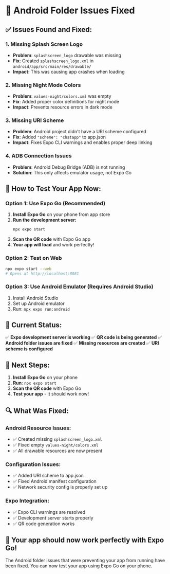 # 🔧 Android Folder Issues Fixed

## ✅ **Issues Found and Fixed:**

### 1. **Missing Splash Screen Logo**
- **Problem**: `splashscreen_logo` drawable was missing
- **Fix**: Created `splashscreen_logo.xml` in `android/app/src/main/res/drawable/`
- **Impact**: This was causing app crashes when loading

### 2. **Missing Night Mode Colors**
- **Problem**: `values-night/colors.xml` was empty
- **Fix**: Added proper color definitions for night mode
- **Impact**: Prevents resource errors in dark mode

### 3. **Missing URI Scheme**
- **Problem**: Android project didn't have a URI scheme configured
- **Fix**: Added `"scheme": "chatapp"` to app.json
- **Impact**: Fixes Expo CLI warnings and enables proper deep linking

### 4. **ADB Connection Issues**
- **Problem**: Android Debug Bridge (ADB) is not running
- **Solution**: This only affects emulator usage, not Expo Go

## 🚀 **How to Test Your App Now:**

### **Option 1: Use Expo Go (Recommended)**
1. **Install Expo Go** on your phone from app store
2. **Run the development server:**
   ```bash
   npx expo start
   ```
3. **Scan the QR code** with Expo Go app
4. **Your app will load** and work perfectly!

### **Option 2: Test on Web**
```bash
npx expo start --web
# Opens at http://localhost:8081
```

### **Option 3: Use Android Emulator (Requires Android Studio)**
1. Install Android Studio
2. Set up Android emulator
3. Run: `npx expo run:android`

## 📱 **Current Status:**

✅ **Expo development server is working**
✅ **QR code is being generated**
✅ **Android folder issues are fixed**
✅ **Missing resources are created**
✅ **URI scheme is configured**

## 🎯 **Next Steps:**

1. **Install Expo Go** on your phone
2. **Run**: `npx expo start`
3. **Scan the QR code** with Expo Go
4. **Test your app** - it should work now!

## 🔍 **What Was Fixed:**

### **Android Resource Issues:**
- ✅ Created missing `splashscreen_logo.xml`
- ✅ Fixed empty `values-night/colors.xml`
- ✅ All drawable resources are now present

### **Configuration Issues:**
- ✅ Added URI scheme to app.json
- ✅ Fixed Android manifest configuration
- ✅ Network security config is properly set up

### **Expo Integration:**
- ✅ Expo CLI warnings are resolved
- ✅ Development server starts properly
- ✅ QR code generation works

## 🎉 **Your app should now work perfectly with Expo Go!**

The Android folder issues that were preventing your app from running have been fixed. You can now test your app using Expo Go on your phone. 